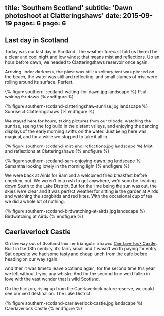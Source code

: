 title: 'Southern Scotland'
subtitle: 'Dawn photoshoot at Clatteringshaws'
date: 2015-09-19
pages: 6
page: 6
---

## Last day in Scotland

Today was our last day in Scotland. The weather forecast told us there’d be a clear and cool night and low winds; that means mist and reflections. Up an hour before dawn, we headed to Clatteringshaws reservoir once again.

Arriving under darkness, the place was still; a solitary tent was pitched on the beach, the water was still and reflecting, and small plumes of mist were rolling around its surface. Perfect.

{% figure southern-scotland-waiting-for-dawn.jpg landscape %}
Paul waiting for dawn
{% endfigure %}

{% figure southern-scotland-clatteringshaw-sunrise.jpg landscape %}
Sunrise at Clatteringshaws
{% endfigure %}

We stayed here for hours, taking pictures from our tripods, watching the sunrise, seeing the fog build in the distant valleys, and enjoying the dancing displays of the early morning swifts on the water. Just being here was magical, and for a while we stopped to take it all in.

{% figure southern-scotland-mist-and-reflections.jpg landscape %}
Mist and reflections at Clatteringshaws
{% endfigure %}

{% figure southern-scotland-sam-enjoying-dawn.jpg landscape %}
Samantha looking lovely in the morning light
{% endfigure %}

We were back at Airds for 9am and a welcomed fried breakfast before checking out. We weren’t in a rush to get anywhere, we’d soon be heading down South to the Lake District. But for the time being the sun was out, the skies were clear and it was perfect weather for sitting in the garden at Airds and watching the songbirds and red kites. With the occasional cup of tea we did a whole lot of nothing.

{% figure southern-scotland-birdwatching-at-airds.jpg landscape %}
Birdwatching at Airds
{% endfigure %}

## Caerlaverlock Castle

On the way out of Scotland lies the triangular shaped [Caerlaverlock Castle](https://en.wikipedia.org/wiki/Caerlaverock_Castle). Built in the 13th century, it’s fairly small and it wasn’t worth paying for entry. Sat opposite we had some tasty and cheap lunch from the cafe before heading on our way again.

And then it was time to leave Scotland again, for the second time this year we left without trying any whisky. And for the second time we’d fallen in love with the vast wonder that is wild Scotland.

On the horizon, rising up from the Caerlaverlock nature reserve, we could see our next destination. The Lake District.

{% figure southern-scotland-caerlaverlock-castle.jpg landscape %}
Caerlaverlock Castle
{% endfigure %}
